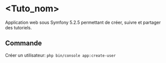 # <Tuto_nom>

Application web sous Symfony 5.2.5 permettant de créer, suivre et partager des tutoriels.

## Commande
Créer un utilisateur: ```php bin/console app:create-user```